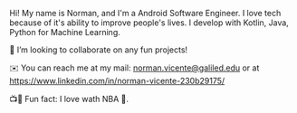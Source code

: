 Hi! My name is Norman, and I'm a Android Software Engineer. I love tech because of it's ability to improve people's lives. I develop with Kotlin, Java, Python for Machine Learning.

👯 I’m looking to collaborate on any fun projects!

✉️ You can reach me at my mail: norman.vicente@galiled.edu or at https://www.linkedin.com/in/norman-vicente-230b29175/

📺🎥 Fun fact: I love wath NBA 🏀. 
